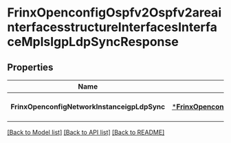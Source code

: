 # FrinxOpenconfigOspfv2Ospfv2areainterfacesstructureInterfacesInterfaceMplsIgpLdpSyncResponse

## Properties
Name | Type | Description | Notes
------------ | ------------- | ------------- | -------------
**FrinxOpenconfigNetworkInstanceigpLdpSync** | [***FrinxOpenconfigOspfv2Ospfv2areainterfacesstructureInterfacesInterfaceMplsIgpLdpSync**](frinx.openconfig.ospfv2.ospfv2areainterfacesstructure.interfaces.interface.mpls.IgpLdpSync.md) |  | [optional] [default to null]

[[Back to Model list]](../README.md#documentation-for-models) [[Back to API list]](../README.md#documentation-for-api-endpoints) [[Back to README]](../README.md)


